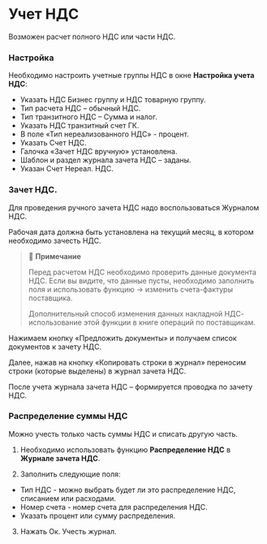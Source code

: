 # Учет НДС

Возможен расчет полного НДС или части НДС.

### **Настройка**

Необходимо настроить учетные группы НДС в окне **Настройка учета НДС**:  

- Указать НДС Бизнес группу и НДС товарную группу.  
- Тип расчета НДС – обычный НДС. 
- Тип транзитного НДС – Сумма и налог.  
- Указать НДС транзитный счет ГК. 
-  В поле «Тип нереализованного НДС» - процент.
- Указать Счет НДС. 
- Галочка «Зачет НДС вручную» установлена.  
- Шаблон и раздел журнала зачета НДС – заданы.  
- Указан Счет Нереал. НДС.

### Зачет НДС.

Для проведения ручного зачета НДС надо воспользоваться Журналом НДС.   

Рабочая дата должна быть установлена на текущий месяц, в котором необходимо зачесть НДС.  

> :speech_balloon: **Примечание** 
>
> Перед расчетом НДС необходимо проверить данные документа НДС. Если вы видите, что данные пусты, необходимо заполнить поля и использовать функцию -> изменить счета-фактуры поставщика.
>
> Дополнительный способ изменения данных накладной НДС- использование этой функции в книге операций по поставщикам.

Нажимаем кнопку «Предложить документы» и получаем список документов к зачету НДС.  

Далее, нажав на кнопку «Копировать строки в журнал» переносим строки (которые выделены) в журнал зачета НДС.  

После учета журнала зачета НДС – формируется проводка по зачету НДС.

### Распределение суммы НДС

Можно учесть только часть суммы НДС и списать другую часть.

1. Необходимо использовать функцию **Распределение НДС** в **Журнале зачета НДС**.

2. Заполнить следующие поля:

- Тип НДС - можно выбрать будет ли это распределение НДС, списанием или расходами.
- Номер счета - номер счета для распределения НДС.
- Указать процент или сумму распределения.

3. Нажать Ок. Учесть журнал.